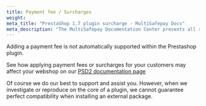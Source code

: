 ```yaml
---
title: Payment fee / Surcharges
weight:
meta_title: "PrestaShop 1.7 plugin surcharge - MultiSafepay Docs"
meta_description: "The MultiSafepay Documentation Center presents all relevant information about our Plugins and API. You can also find support pages for payment methods, tools and general questions as well as the contact details of our Support and Integration Teams."
---
```


Adding a payment fee is not automatically supported within the Prestashop plugin.

See how applying payment fees or surcharges for your customers may affect your webshop on our [PSD2 documentation page](/faq/payment-regulations/payment-service-directive-2)

Of course we do our best to support and assist you. However, when we investigate or reproduce on the core of a plugin, we cannot guarantee perfect compatibility when installing an external package.
